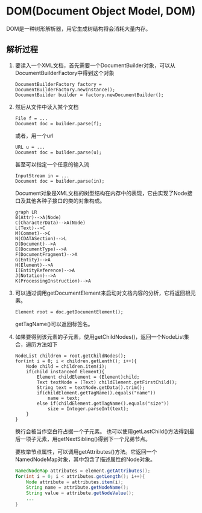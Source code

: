 # DOM(Document Object Model, DOM)

DOM是一种树形解析器，用它生成树结构将会消耗大量内存。

## 解析过程
1. 要读入一个XML文档，首先需要一个DocumentBuilder对象，可以从DocumentBuilderFactory中得到这个对象
    ```
    DocumentBuilderFactory factory = DocumentBuilderFactory.newInstance();
    DocumentBuilder builder = factory.newDocumentBuilder();
    ```
2. 然后从文件中读入某个文档
    ```
    File f = ...
    Document doc = builder.parse(f);
    ```
    或者，用一个url
    ```
    URL u = ...
    Document doc = builder.parse(u);
    ```
    甚至可以指定一个任意的输入流
    ```
    InputStream in = ...
    Document doc = builder.parse(in);
    ```
    Document对象是XML文档的树型结构在内存中的表现，它由实现了Node接口及其他各种子接口的类的对象构成。
    
    ```
    graph LR
    B(Attr)-->A(Node)
    C(CharacterData)-->A(Node)
    L(Text)-->C
    M(Commet)-->C
    N(CDATASection)-->L
    D(Document)-->A
    E(DocumentType)-->A
    F(DocumentFragment)-->A
    G(Entity)-->A
    H(Element)-->A
    I(EntityReference)-->A
    J(Notation)-->A
    K(ProcessingInstruction)-->A
    ```
3. 可以通过调用getDocumentElement来启动对文档内容的分析，它将返回根元素。
    ```
    Element root = doc.getDocumentElement();
    ```
    getTagName()可以返回标签名。
4. 如果要得到该元素的子元素，使用getChildNodes()，返回一个NodeList集合，遍历方法如下
    ```
    NodeList children = root.getChildNodes();
    for(int i = 0; i < children.getLenth(); i++){
        Node child = children.item(i);
        if(child instanceof Element){
            Element childElement = (Element)child;
            Text textNode = (Text) childElement.getFirstChild();
            String text = textNode.getData().trim();
            if(childElement.getTagName().equals("name"))
                name = text;
            else if(childElement.getTagName().equals("size"))
                size = Integer.parseInt(text);
        }
    }
    ```
    换行会被当作空白符占据一个子元素。
    也可以使用getLastChild()方法得到最后一项子元素，用getNextSibling()得到下一个兄弟节点。
    
    要枚举节点属性，可以调用getAttributes()方法。它返回一个NamedNodeMap对象，其中包含了描述属性的Node对象。
    ```Java
    NamedNodeMap attributes = element.getAttributes();
    for(int i = 0; i < attributes.getLength(); i++){
        Node attribute = attributes.item(i);
        String name = attribute.getNodeName();
        String value = attribute.getNodeValue();
        ...
    }
    ```